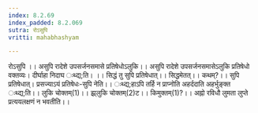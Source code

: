 ```yaml
---
index: 8.2.69
index_padded: 8.2.069
sutra: रोऽसुपि
vritti: mahabhashyam

---
```

 रोऽसुपि ।। असुपि रादेशे उपसर्जनसमासे प्रतिषेधोऽलुकि।। असुपि रादेशे उपसर्जनसमासेऽलुकि प्रतिषेधो वक्तव्यः। दीर्घाहा निदाघ ःथ्द्य;ति। ।। सिद्धं तु सुपि प्रतिषेधात्।। सिद्धमेतत्।। कथम्?।। सुपि प्रतिषेधात्। प्रसज्याऽयं प्रतिषेधः-सुपि नेति।। ःथ्द्य;हाऽपि तर्हि न प्राप्नोति अहर्ददाति अहर्भुङ्क्त ःथ्द्य;ति।। लुकि चोक्तम्(1)।। झ्र्लुकि चोक्तम्(2)ट।। किमुक्तम्(1)?।। अह्नो रविधौ लुमता लुप्ते प्रत्ययलक्षणं न भवतीति।। 